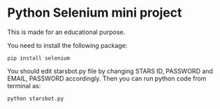 # Python Selenium mini project

This is made for an educational purpose.

You need to install the following package:

```
pip install selenium
```

You should edit starsbot.py file by changing STARS ID, PASSWORD and EMAIL, PASSWORD accordingly. Then you can run python code from terminal as:

```
python starsbot.py
```


